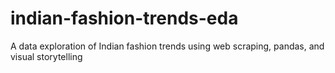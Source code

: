 # indian-fashion-trends-eda
A data exploration of Indian fashion trends using web scraping, pandas, and visual storytelling

